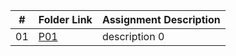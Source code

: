 |  #  | Folder Link | Assignment Description |
| :-: | ----------- | ---------------------- |
|  01  | [P01](https://github.com/BKoch74/5143-OperatingSystems/tree/main/Assignments/P01)      | description 0          |
